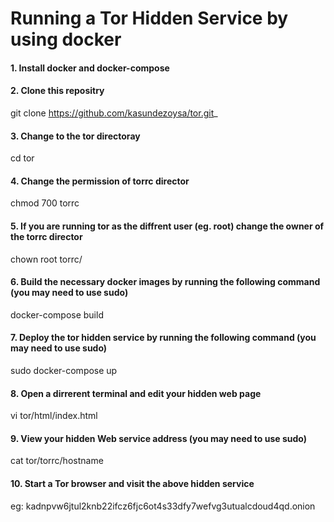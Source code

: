 # Running a Tor Hidden Service by using docker
#### 1. Install docker and docker-compose
#### 2. Clone this repositry
git clone https://github.com/kasundezoysa/tor.git_
#### 3. Change to the tor directoray
cd tor
#### 4. Change the permission of torrc director
chmod 700 torrc
#### 5. If you are running tor as the diffrent user (eg. root) change the owner of the torrc director 
chown root torrc/
#### 6. Build the necessary docker images by running the following command (you may need to use sudo)
docker-compose build
#### 7. Deploy the tor hidden service by running the following command (you may need to use sudo)
sudo docker-compose up
#### 8. Open a dirrerent terminal and edit your hidden web page
vi tor/html/index.html
#### 9. View your hidden Web service address (you may need to use sudo) 
cat tor/torrc/hostname
#### 10. Start a Tor browser and visit the above hidden service
eg: kadnpvw6jtul2knb22ifcz6fjc6ot4s33dfy7wefvg3utualcdoud4qd.onion


